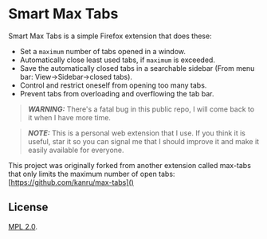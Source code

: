 Smart Max Tabs
========

Smart Max Tabs is a simple Firefox extension that does these:

- Set a `maximum` number of tabs opened in a window.
- Automatically close least used tabs, if `maximum` is exceeded.
- Save the automatically closed tabs in a searchable sidebar (From menu bar: View->Sidebar->closed tabs).
- Control and restrict oneself from opening too many tabs.
- Prevent tabs from overloading and overflowing the tab bar.

> **_WARNING:_** There's a fatal bug in this public repo, I will come back to it when I have more time.

> **_NOTE:_** This is a personal web extension that I use. If you think it is useful, star it so you can signal me that I should improve it and make it easily available for everyone.

This project was originally forked from another extension called max-tabs that only limits the maximum number of open tabs: [https://github.com/kanru/max-tabs]()

License
---
[MPL 2.0](https://www.mozilla.org/MPL/2.0/).

